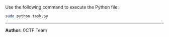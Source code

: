 Use the following command to execute the Python file:

```bash
sudo python task.py
```

---
**Author:** 0CTF Team